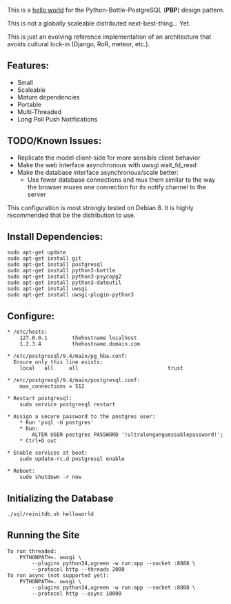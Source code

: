 This is a [hello world](https://en.wikipedia.org/wiki/%22Hello,_World!%22_program) for the Python-Bottle-PostgreSQL (**PBP**) design pattern.

This is not a globally scaleable distributed next-best-thing... Yet.

This is just an evolving reference implementation of an architecture that avoids cultural lock-in (Django, RoR, meteor, etc.).

## Features:

* Small
* Scaleable 
* Mature dependencies 
* Portable
* Multi-Threaded
* Long Poll Push Notifications

## TODO/Known Issues:

* Replicate the model client-side for more sensible client behavior
* Make the web interface asynchronous with uwsgi wait_fd_read
* Make the database interface asynchronous/scale better:
    * Use fewer database connections and mux them similar to the way the browser muxes one connection for its notify channel to the server

This configuration is most strongly tested on Debian 8. It is highly
recommended that be the distribution to use.

## Install Dependencies:

    sudo apt-get update
    sudo apt-get install git
    sudo apt-get install postgresql
    sudo apt-get install python3-bottle
    sudo apt-get install python3-psycopg2
    sudo apt-get install python3-dateutil
    sudo apt-get install uwsgi
    sudo apt-get install uwsgi-plugin-python3

## Configure:

    * /etc/hosts:
        127.0.0.1        thehostname localhost
        1.2.3.4          thehostname.domain.com

    * /etc/postgresql/9.4/main/pg_hba.conf:
      Ensure only this line exists:
        local   all     all                             trust

    * /etc/postgresql/9.4/main/postgresql.conf:
        max_connections = 512

    * Restart postgresql:
        sudo service postgresql restart

    * Assign a secure password to the postgres user:
        * Run 'psql -U postgres'
        * Run:
            ALTER USER postgres PASSWORD '!ultralongunguessablepassword!';
        * Ctrl+D out

    * Enable services at boot:
        sudo update-rc.d postgresql enable
        
    * Reboot:
        sudo shutdown -r now

## Initializing the Database

    ./sql/reinitdb.sh helloworld

## Running the Site

    To run threaded:
        PYTHONPATH=. uwsgi \
            --plugins python34,ugreen -w run:app --socket :8888 \
            --protocol http --threads 2000 
    To run async (not supported yet):
        PYTHONPATH=. uwsgi \
            --plugins python34,ugreen -w run:app --socket :8888 \
            --protocol http --async 10000
